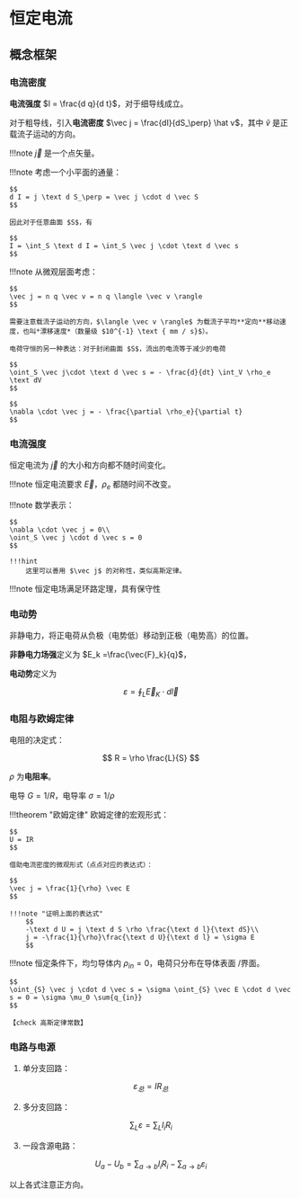 # 恒定电流

## 概念框架


### 电流密度


**电流强度** $I = \frac{d q}{d t}$，对于细导线成立。

对于粗导线，引入**电流密度** $\vec j = \frac{dI}{dS_\perp} \hat v$，其中 $\hat v$ 是正载流子运动的方向。

!!!note
    $\vec j$ 是一个点矢量。

!!!note
    考虑一个小平面的通量：

    $$
    d I = j \text d S_\perp = \vec j \cdot d \vec S
    $$

    因此对于任意曲面 $S$，有

    $$
    I = \int_S \text d I = \int_S \vec j \cdot \text d \vec s
    $$

!!!note
    从微观层面考虑：

    $$
    \vec j = n q \vec v = n q \langle \vec v \rangle
    $$

    需要注意载流子运动的方向，$\langle \vec v \rangle$ 为载流子平均**定向**移动速度，也叫*漂移速度*（数量级 $10^{-1} \text { mm / s}$）。
    
    电荷守恒的另一种表达：对于封闭曲面 $S$，流出的电流等于减少的电荷

    $$
    \oint_S \vec j\cdot \text d \vec s = - \frac{d}{dt} \int_V \rho_e \text dV
    $$

    $$
    \nabla \cdot \vec j = - \frac{\partial \rho_e}{\partial t}
    $$

### 电流强度

恒定电流为 $\vec j$ 的大小和方向都不随时间变化。

!!!note
    恒定电流要求 $\vec E$，$\rho_e$  都随时间不改变。

!!!note
    数学表示：

    $$
    \nabla \cdot \vec j = 0\\
    \oint_S \vec j \cdot d \vec s = 0
    $$

    !!!hint
        这里可以善用 $\vec j$ 的对称性，类似高斯定律。

!!!note
    恒定电场满足环路定理，具有保守性


### 电动势

非静电力，将正电荷从负极（电势低）移动到正极（电势高）的位置。

**非静电力场强**定义为 $E_k =\frac{\vec{F}_k}{q}$，

**电动势**定义为

$$
\varepsilon = \oint_L \vec E_K \cdot d \vec l
$$

### 电阻与欧姆定律

电阻的决定式：

$$
R = \rho \frac{L}{S}
$$

$\rho$ 为**电阻率**。

电导 $G = 1 / R$，电导率 $\sigma = 1 / \rho$

!!!theorem "欧姆定律"
    欧姆定律的宏观形式：
    
    $$
    U = IR
    $$

    借助电流密度的微观形式（点点对应的表达式）：

    $$
    \vec j = \frac{1}{\rho} \vec E
    $$

    !!!note "证明上面的表达式"
        $$
        -\text d U = j \text d S \rho \frac{\text d l}{\text dS}\\
        j = -\frac{1}{\rho}\frac{\text d U}{\text d l} = \sigma E
        $$

!!!note
    恒定条件下，均匀导体内 $\rho_{in} = 0$，电荷只分布在导体表面 /界面。

    $$
    \oint_{S} \vec j \cdot d \vec s = \sigma \oint_{S} \vec E \cdot d \vec s = 0 = \sigma \mu_0 \sum{q_{in}}
    $$

    【check 高斯定律常数】

### 电路与电源

1. 单分支回路：

$$
\varepsilon_{总} = IR_{总}
$$

2. 多分支回路：

$$
\sum_{L} \varepsilon = \sum_{L} I_iR_i
$$

3. 一段含源电路：

$$
U_a - U_b = \sum_{a\to b} I_i R_i - \sum_{a \to b}  \varepsilon_i
$$

以上各式注意正方向。